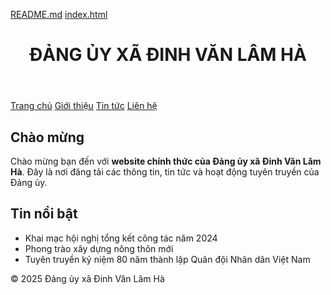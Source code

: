 [README.md](https://github.com/user-attachments/files/22417897/README.md)
[index.html](https://github.com/user-attachments/files/22418769/index.html)<!DOCTYPE html>
<html lang="vi">
<head>
  <meta charset="UTF-8">
  <title>Trang chủ - Đảng ủy xã Đinh Văn Lâm Hà</title>
  <link rel="stylesheet" href="style.css">
</head>
<body>
<header>
  <h1>ĐẢNG ỦY XÃ ĐINH VĂN LÂM HÀ</h1>
</header>
<nav>
  <a href="index.html">Trang chủ</a>
  <a href="gioithieu.html">Giới thiệu</a>
  <a href="tintuc.html">Tin tức</a>
  <a href="lienhe.html">Liên hệ</a>
</nav>
<main>
  <section>
    <h2>Chào mừng</h2>
    <p>Chào mừng bạn đến với <strong>website chính thức của Đảng ủy xã Đinh Văn Lâm Hà</strong>. Đây là nơi đăng tải các thông tin, tin tức và hoạt động tuyên truyền của Đảng ủy.</p>
  </section>

  <section>
    <h2>Tin nổi bật</h2>
    <ul>
      <li>Khai mạc hội nghị tổng kết công tác năm 2024</li>
      <li>Phong trào xây dựng nông thôn mới</li>
      <li>Tuyên truyền kỷ niệm 80 năm thành lập Quân đội Nhân dân Việt Nam</li>
    </ul>
  </section>

</main>
<footer>
  <p>&copy; 2025 Đảng ủy xã Đinh Văn Lâm Hà</p>
</footer>
</body>
</html>
